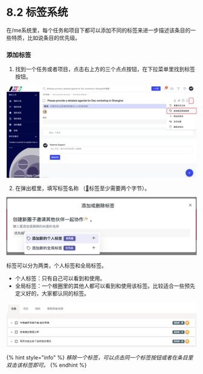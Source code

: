 # 8.2 标签系统

在/me系统里，每个任务和项目下都可以添加不同的标签来进一步描述该条目的一些特质，比如说条目的优先级。

### 添加标签

1. 找到一个任务或者项目，点击右上方的三个点点按钮，在下拉菜单里找到标签按钮。

![&#x6807;&#x7B7E;&#x529F;&#x80FD;](../../.gitbook/assets/screenshot-2019-11-20-at-18.00.18.png)

   2. 在弹出框里，填写标签名称 （[📌](https://emojipedia.org/pushpin/)标签至少需要两个字节）。

![&#x6DFB;&#x52A0;&#x6807;&#x7B7E;&#x5F39;&#x7A97;](../../.gitbook/assets/7-2-1.png)

标签可以分为两类，个人标签和全局标签。

* 个人标签：只有自己可以看到和使用。
* 全局标签：一个根圈里的其他人都可以看到和使用该标签。比较适合一些预先定义好的，大家都认同的标签。

![&#x6807;&#x7B7E;&#x4F7F;&#x7528;](../../.gitbook/assets/7-2-2.png)

{% hint style="info" %}
_移除一个标签，可以点击同一个标签按钮或者在条目里双击该标签即可。_
{% endhint %}

### ​

